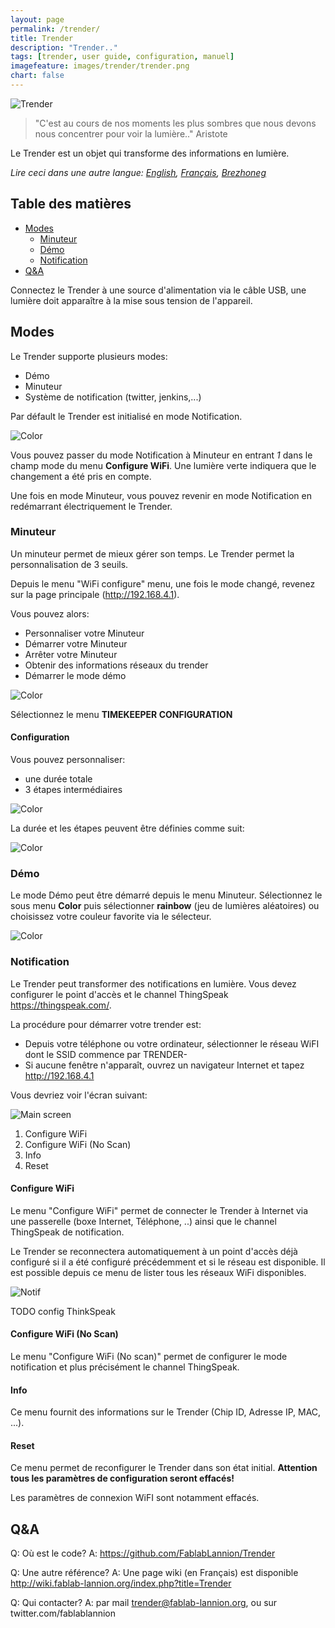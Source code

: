 ```yaml
---
layout: page
permalink: /trender/
title: Trender
description: "Trender.."
tags: [trender, user guide, configuration, manuel]
imagefeature: images/trender/trender.png
chart: false
---
```


![Trender](images/trender/trender.png)

> "C'est au cours de nos moments les plus sombres que nous devons nous concentrer pour voir la lumière.." Aristote

Le Trender est un objet qui transforme des informations en lumière.

*Lire ceci dans une autre langue: [English](trender.md), [Français](trender.fr.md), [Brezhoneg](trender.bzh.md)*

## Table des matières
  - [Modes](#modes)
    - [Minuteur](#minuteur)
    - [Démo](#démo)
    - [Notification](#notification)
  - [Q&A](#q&a)

Connectez le Trender à une source d'alimentation via le câble USB, une lumière doit apparaître à la mise sous tension de l'appareil.

## Modes

Le Trender supporte plusieurs modes:
 * Démo
 * Minuteur
 * Système de notification  (twitter, jenkins,...)

Par défault le Trender est initialisé en mode Notification.

![Color](images/trender/modes-fr.png)

Vous pouvez passer du mode Notification à Minuteur en entrant *1* dans le champ mode
du menu **Configure WiFi**. Une lumière verte indiquera que le changement a
été pris en compte.

Une fois en mode Minuteur, vous pouvez revenir en mode Notification en redémarrant électriquement le Trender.


### Minuteur

Un minuteur permet de mieux gérer son temps. Le Trender permet la
personnalisation de 3 seuils.

Depuis le menu "WiFi configure" menu, une fois le mode changé, revenez sur la
page principale (http://192.168.4.1).

Vous pouvez alors:
  * Personnaliser votre Minuteur
  * Démarrer votre Minuteur
  * Arrêter votre Minuteur
  * Obtenir des informations réseaux du trender
  * Démarrer le mode démo

![Color](images/trender/tk.png)

Sélectionnez le menu **TIMEKEEPER CONFIGURATION**

#### Configuration

Vous pouvez personnaliser:
 * une durée totale
 * 3 étapes intermédiaires

![Color](images/trender/color.png)

La durée et les étapes peuvent être définies comme suit:

![Color](images/trender/timekeeper-fr.png)


### Démo

Le mode Démo peut être démarré depuis le menu Minuteur.
Sélectionnez le sous menu **Color** puis sélectionner  **rainbow** (jeu de
lumières aléatoires) ou choisissez votre couleur favorite via le sélecteur.

![Color](images/trender/demo_color.png)


### Notification

Le Trender peut transformer des notifications en lumière.
Vous devez configurer le point d'accès et le channel ThingSpeak https://thingspeak.com/.

La procédure pour démarrer votre trender est:
  * Depuis votre téléphone ou votre ordinateur, sélectionner le réseau WiFI dont le SSID commence par TRENDER-
  * Si aucune fenêtre n'apparaît, ouvrez un navigateur Internet et tapez http://192.168.4.1

Vous devriez voir l'écran suivant:

![Main screen](images/trender/main.png)

 1. Configure WiFi
 2. Configure WiFi (No Scan)
 3. Info
 4. Reset

#### Configure WiFi

Le menu "Configure WiFi" permet de connecter le Trender à Internet via une passerelle (boxe Internet, Téléphone, ..) ainsi que le channel ThingSpeak de notification.

Le Trender se reconnectera automatiquement à un point d'accès déjà configuré
si il a été configuré précédemment et si le réseau est disponible.
Il est possible depuis ce menu de lister tous les réseaux WiFi disponibles.

![Notif](images/trender/ThingSpeak.png)

TODO config ThinkSpeak

#### Configure WiFi (No Scan)

Le menu "Configure WiFi (No scan)" permet de configurer le mode notification et plus précisément le channel ThingSpeak.

#### Info

Ce menu fournit des informations sur le Trender (Chip ID, Adresse IP, MAC, ...).

#### Reset

Ce menu permet de reconfigurer le Trender dans son état initial.
**Attention tous les paramètres de configuration seront effacés!**

Les paramètres de connexion WiFI sont notamment effacés.


## Q&A

Q: Où est le code?
A: https://github.com/FablabLannion/Trender

Q: Une autre référence?
A: Une page wiki (en Français) est disponible http://wiki.fablab-lannion.org/index.php?title=Trender

Q: Qui contacter?
A: par mail trender@fablab-lannion.org, ou sur twitter.com/fablablannion
